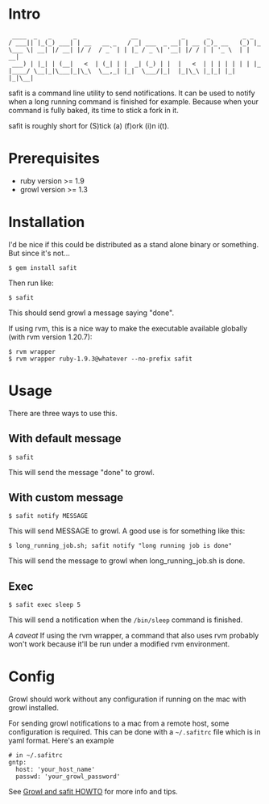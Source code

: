# Intro
     ____  _   _      _               __            _      _         _ _
    / ___|| |_(_) ___| | __   __ _   / _| ___  _ __| | __ (_)_ __   (_) |_
    \___ \| __| |/ __| |/ /  / _` | | |_ / _ \| '__| |/ / | | '_ \  | | __|
     ___) | |_| | (__|   <  | (_| | |  _| (_) | |  |   <  | | | | | | | |_
    |____/ \__|_|\___|_|\_\  \__,_| |_|  \___/|_|  |_|\_\ |_|_| |_| |_|\__|


safit is a command line utility to send notifications. It can be used to
notify when a long running command is finished for example. Because when
your command is fully baked, its time to stick a fork in it.

safit is roughly short for (S)tick (a) (f)ork (i)n i(t).

# Prerequisites

* ruby version >= 1.9
* growl version >= 1.3

# Installation

I'd be nice if this could be distributed as a stand alone binary or
something. But since it's not...

    $ gem install safit

Then run like:

    $ safit

This should send growl a message saying "done".

If using rvm, this is a nice way to make the executable available
globally (with rvm version 1.20.7):

    $ rvm wrapper
    $ rvm wrapper ruby-1.9.3@whatever --no-prefix safit

# Usage

There are three ways to use this.

## With default message

    $ safit

This will send the message "done" to growl.

## With custom message

    $ safit notify MESSAGE

This will send MESSAGE to growl. A good use is for something like this:

    $ long_running_job.sh; safit notify "long running job is done"

This will send the message to growl when long\_running\_job.sh is done.

## Exec

    $ safit exec sleep 5

This will send a notification when the `/bin/sleep` command is
finished.

*A caveat* If using the rvm wrapper, a command that also uses rvm
probably won't work because it'll be run under a modified rvm
environment.

# Config

Growl should work without any configuration if running on the mac with
growl installed.

For sending growl notifications to a mac from a remote host, some
configuration is required. This can be done with a `~/.safitrc` file which is
in yaml format. Here's an example

    # in ~/.safitrc
    gntp:
      host: 'your_host_name'
      passwd: 'your_growl_password'

See [Growl and safit HOWTO](https://github.com/ajh/safit/wiki/Growl-and-safit-HOWTO) for more info and tips.
